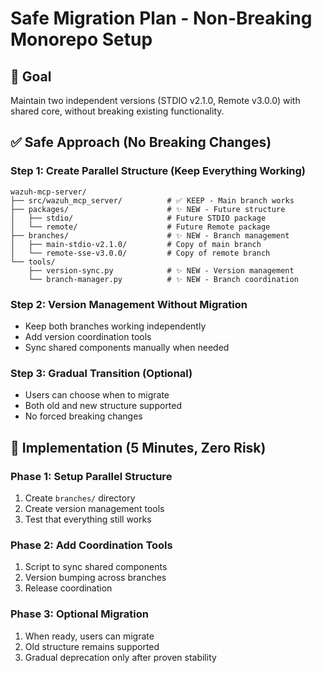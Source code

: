 # Safe Migration Plan - Non-Breaking Monorepo Setup

## 🎯 Goal
Maintain two independent versions (STDIO v2.1.0, Remote v3.0.0) with shared core, without breaking existing functionality.

## ✅ Safe Approach (No Breaking Changes)

### Step 1: Create Parallel Structure (Keep Everything Working)
```
wazuh-mcp-server/
├── src/wazuh_mcp_server/          # ✅ KEEP - Main branch works
├── packages/                      # ✨ NEW - Future structure
│   ├── stdio/                     # Future STDIO package
│   └── remote/                    # Future Remote package  
├── branches/                      # ✨ NEW - Branch management
│   ├── main-stdio-v2.1.0/         # Copy of main branch
│   └── remote-sse-v3.0.0/         # Copy of remote branch
└── tools/
    ├── version-sync.py            # ✨ NEW - Version management
    └── branch-manager.py          # ✨ NEW - Branch coordination
```

### Step 2: Version Management Without Migration
- Keep both branches working independently
- Add version coordination tools
- Sync shared components manually when needed

### Step 3: Gradual Transition (Optional)
- Users can choose when to migrate
- Both old and new structure supported
- No forced breaking changes

## 🔧 Implementation (5 Minutes, Zero Risk)

### Phase 1: Setup Parallel Structure
1. Create `branches/` directory
2. Create version management tools
3. Test that everything still works

### Phase 2: Add Coordination Tools
1. Script to sync shared components
2. Version bumping across branches
3. Release coordination

### Phase 3: Optional Migration
1. When ready, users can migrate
2. Old structure remains supported
3. Gradual deprecation only after proven stability